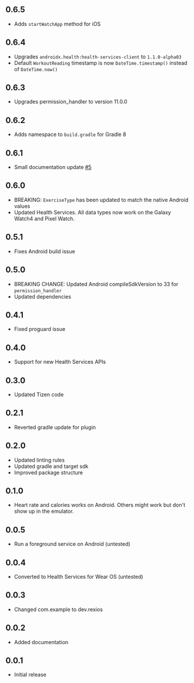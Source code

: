 ## 0.6.5

- Adds `startWatchApp` method for iOS

## 0.6.4

- Upgrades `androidx.health:health-services-client` to `1.1.0-alpha03`
- Default `WorkoutReading` timestamp is now `DateTime.timestamp()` instead of `DateTime.now()`

## 0.6.3

- Upgrades permission_handler to version 11.0.0

## 0.6.2

- Adds namespace to `build.gradle` for Gradle 8

## 0.6.1

- Small documentation update [#5](https://github.com/Rexios80/flutter_workout/pull/5)

## 0.6.0

- BREAKING: `ExerciseType` has been updated to match the native Android values
- Updated Health Services. All data types now work on the Galaxy Watch4 and Pixel Watch.

## 0.5.1

- Fixes Android build issue

## 0.5.0

- BREAKING CHANGE: Updated Android compileSdkVersion to 33 for `permission_handler`
- Updated dependencies

## 0.4.1

- Fixed proguard issue

## 0.4.0

- Support for new Health Services APIs

## 0.3.0

- Updated Tizen code

## 0.2.1

- Reverted gradle update for plugin

## 0.2.0

- Updated linting rules
- Updated gradle and target sdk
- Improved package structure

## 0.1.0

- Heart rate and calories works on Android. Others might work but don't show up in the emulator.

## 0.0.5

- Run a foreground service on Android (untested)

## 0.0.4

- Converted to Health Services for Wear OS (untested)

## 0.0.3

- Changed com.example to dev.rexios

## 0.0.2

- Added documentation

## 0.0.1

- Initial release
